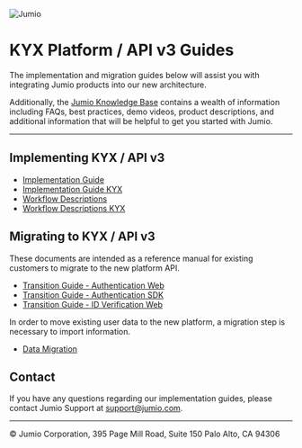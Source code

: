![Jumio](../images/Jumio-Main-Banner.png)

# KYX Platform / API v3 Guides
The implementation and migration guides below will assist you with integrating Jumio products into our new architecture.

Additionally, the [Jumio Knowledge Base](https://support.jumio.com) contains a wealth of information including FAQs, best practices, demo videos, product descriptions, and additional information that will be helpful to get you started with Jumio.<p>

---
## Implementing KYX / API v3
- [Implementation Guide](api_guide.md)
- [Implementation Guide KYX](api-guide-kyx.md)
- [Workflow Descriptions](workflow_descriptions.md)
- [Workflow Descriptions KYX](workflow-descriptions-kyx.md)

## Migrating to KYX / API v3
These documents are intended as a reference manual for existing customers to migrate to the new platform API.

- [Transition Guide - Authentication Web](transition-guide-authentication-web.md)
- [Transition Guide - Authentication SDK](transition-guide-authentication-sdk.md)
- [Transition Guide - ID Verification Web](transition-guide-web.md)

In order to move existing user data to the new platform, a migration step is necessary to import information.

- [Data Migration](data-migration.md)

## Contact
If you have any questions regarding our implementation guides, please contact Jumio Support at support@jumio.com.

---
&copy; Jumio Corporation, 395 Page Mill Road, Suite 150 Palo Alto, CA 94306
